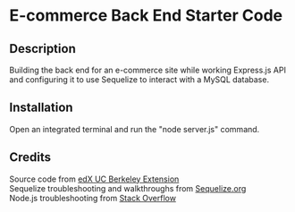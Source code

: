 # E-commerce Back End Starter Code

## Description

Building the back end for an e-commerce site while working Express.js API and configuring it to use Sequelize to interact with a MySQL database.

## Installation

Open an integrated terminal and run the "node server.js" command.

## Credits

Source code from [edX UC Berkeley Extension](https://github.com/coding-boot-camp/fantastic-umbrella)<br>
Sequelize troubleshooting and walkthroughs from [Sequelize.org](https://sequelize.org/)<br>
Node.js troubleshooting from [Stack Overflow](https://stackoverflow.com/questions/19272880/node-js-require-and-module-not-found)
